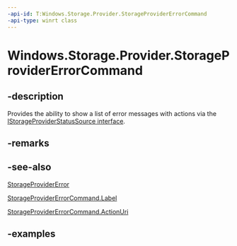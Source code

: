 ```yaml
---
-api-id: T:Windows.Storage.Provider.StorageProviderErrorCommand
-api-type: winrt class
---
```


# Windows.Storage.Provider.StorageProviderErrorCommand

<!--
public sealed class StorageProviderErrorCommand
-->


## -description
Provides the ability to show a list of error messages with actions via the [IStorageProviderStatusSource interface](istorageproviderstatussource.md).

## -remarks

## -see-also
[StorageProviderError](storageprovidererror.md)

[StorageProviderErrorCommand.Label](storageprovidererrorcommand_label.md)

[StorageProviderErrorCommand.ActionUri](storageprovidererrorcommand_actionuri.md)

## -examples



